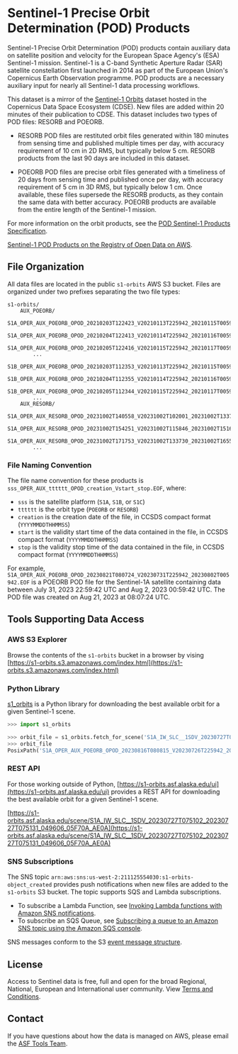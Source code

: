# Sentinel-1 Precise Orbit Determination (POD) Products

Sentinel-1 Precise Orbit Determination (POD) products contain auxiliary data on satellite position and velocity for the European Space Agency's (ESA) Sentinel-1 mission. Sentinel-1 is a C-band Synthetic Aperture Radar (SAR) satellite constellation first launched in 2014 as part of the European Union's Copernicus Earth Observation programme. POD products are a necessary auxiliary input for nearly all Sentinel-1 data processing workflows.

This dataset is a mirror of the [Sentinel-1 Orbits](https://documentation.dataspace.copernicus.eu/Data/ComplementaryData/Additional.html#sentinel-1-orbits) dataset hosted in the Copernicus Data Space Ecosystem (CDSE). New files are added within 20 minutes of their publication to CDSE. This dataset includes two types of POD files: RESORB and POEORB.

- RESORB POD files are restituted orbit files generated within 180 minutes from sensing time and published multiple times per day, with accuracy requirement of 10 cm in 2D RMS, but typically below 5 cm. RESORB products from the last 90 days are included in this dataset.

- POEORB POD files are precise orbit files generated with a timeliness of 20 days from sensing time and published once per day, with accuracy requirement of 5 cm in 3D RMS, but typically below 1 cm. Once available, these files supersede the RESORB products, as they contain the same data with better accuracy. POEORB products are available from the entire length of the Sentinel-1 mission.

For more information on the orbit products, see the [POD Sentinel-1 Products Specification](https://sentiwiki.copernicus.eu/web/s1-processing#S1Processing-PODSentinel-1ProductsSpecificationS1-Processing-POD-Sentinel-1-Products-Specification).

[Sentinel-1 POD Products on the Registry of Open Data on AWS](https://registry.opendata.aws/s1-orbits/).

## File Organization

All data files are located in the public `s1-orbits` AWS S3 bucket. Files are organized under two prefixes separating the two file types:

```commandline
s1-orbits/
    AUX_POEORB/
        S1A_OPER_AUX_POEORB_OPOD_20210203T122423_V20210113T225942_20210115T005942.EOF
        S1A_OPER_AUX_POEORB_OPOD_20210204T122413_V20210114T225942_20210116T005942.EOF
        S1A_OPER_AUX_POEORB_OPOD_20210205T122416_V20210115T225942_20210117T005942.EOF
        ...
        S1B_OPER_AUX_POEORB_OPOD_20210203T112353_V20210113T225942_20210115T005942.EOF
        S1B_OPER_AUX_POEORB_OPOD_20210204T112355_V20210114T225942_20210116T005942.EOF
        S1B_OPER_AUX_POEORB_OPOD_20210205T112344_V20210115T225942_20210117T005942.EOF
        ...
    AUX_RESORB/
        S1A_OPER_AUX_RESORB_OPOD_20231002T140558_V20231002T102001_20231002T133731.EOF
        S1A_OPER_AUX_RESORB_OPOD_20231002T154251_V20231002T115846_20231002T151616.EOF
        S1A_OPER_AUX_RESORB_OPOD_20231002T171753_V20231002T133730_20231002T165500.EOF
        ...
```

### File Naming Convention

The file name convention for these products is `sss_OPER_AUX_tttttt_OPOD_creation_Vstart_stop.EOF`, where:
- `sss` is the satellite platform (`S1A`, `S1B`, or `S1C`)
- `tttttt` is the orbit type (`POEORB` or `RESORB`)
- `creation` is the creation date of the file, in CCSDS compact format (`YYYYMMDDTHHMMSS`)
- `start` is the validity start time of the data contained in the file, in CCSDS compact format (`YYYYMMDDTHHMMSS`)
- `stop` is the validity stop time of the data contained in the file, in CCSDS compact format (`YYYYMMDDTHHMMSS`)

For example, `S1A_OPER_AUX_POEORB_OPOD_20230821T080724_V20230731T225942_20230802T005942.EOF` is a POEORB POD file for the Sentinel-1A satellite containing data between July 31, 2023 22:59:42 UTC and Aug 2, 2023 00:59:42 UTC. The POD file was created on Aug 21, 2023 at 08:07:24 UTC.

## Tools Supporting Data Access

### AWS S3 Explorer

Browse the contents of the `s1-orbits` bucket in a browser by vising [https://s1-orbits.s3.amazonaws.com/index.html](https://s1-orbits.s3.amazonaws.com/index.html)

### Python Library

[s1_orbits](https://pypi.org/project/s1-orbits/) is a Python library for downloading the best available orbit for a given Sentinel-1 scene.

```python
>>> import s1_orbits

>>> orbit_file = s1_orbits.fetch_for_scene('S1A_IW_SLC__1SDV_20230727T075102_20230727T075131_049606_05F70A_AE0A')
>>> orbit_file
PosixPath('S1A_OPER_AUX_POEORB_OPOD_20230816T080815_V20230726T225942_20230728T005942.EOF')
```

### REST API

For those working outside of Python, [https://s1-orbits.asf.alaska.edu/ui](https://s1-orbits.asf.alaska.edu/ui) provides a REST API for downloading the best available orbit for a given Sentinel-1 scene.

[https://s1-orbits.asf.alaska.edu/scene/S1A_IW_SLC__1SDV_20230727T075102_20230727T075131_049606_05F70A_AE0A](https://s1-orbits.asf.alaska.edu/scene/S1A_IW_SLC__1SDV_20230727T075102_20230727T075131_049606_05F70A_AE0A)

### SNS Subscriptions

The SNS topic `arn:aws:sns:us-west-2:211125554030:s1-orbits-object_created` provides push notifications when new files are added to the `s1-orbits` S3 bucket. The topic supports SQS and Lambda subscriptions.

- To subscribe a Lambda Function, see [Invoking Lambda functions with Amazon SNS notifications](https://docs.aws.amazon.com/lambda/latest/dg/with-sns.html).
- To subscribe an SQS Queue, see [Subscribing a queue to an Amazon SNS topic using the Amazon SQS console](https://docs.aws.amazon.com/AWSSimpleQueueService/latest/SQSDeveloperGuide/sqs-configure-subscribe-queue-sns-topic.html).

SNS messages conform to the S3 [event message structure](https://docs.aws.amazon.com/AmazonS3/latest/userguide/notification-content-structure.html).

## License

Access to Sentinel data is free, full and open for the broad Regional, National, European and International user community. View [Terms and Conditions](https://dataspace.copernicus.eu/terms-and-conditions).

## Contact

If you have questions about how the data is managed on AWS, please email the [ASF Tools Team](mailto:uaf-asf-apd@alaska.edu).
